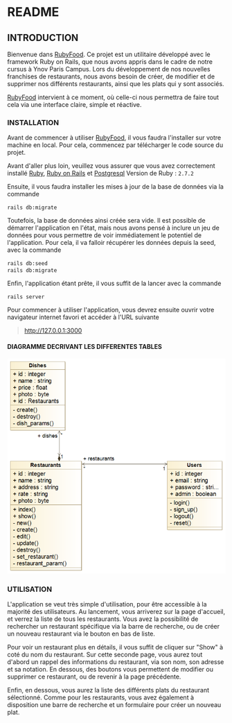 # README

## INTRODUCTION

Bienvenue dans [RubyFood](https://rubyfood-ak-sr.herokuapp.com/). Ce projet est un utilitaire développé avec le framework Ruby on Rails, que nous avons appris dans le cadre de notre cursus à Ynov Paris Campus. Lors du développement de nos nouvelles franchises de restaurants, nous avons besoin de créer, de modifier et de supprimer nos différents restaurants, ainsi que les plats qui y sont associés.

[RubyFood](https://rubyfood-ak-sr.herokuapp.com/) intervient à ce moment, où celle-ci nous permettra de faire tout cela via une interface claire, simple et réactive.

### INSTALLATION

Avant de commencer à utiliser [RubyFood](https://rubyfood-ak-sr.herokuapp.com/), il vous faudra l'installer sur votre machine en local. Pour cela, commencez par télécharger le code source du projet.

Avant d'aller plus loin, veuillez vous assurer que vous avez correctement installé [Ruby](https://www.ruby-lang.org), [Ruby on Rails](https://rubyonrails.org) et [Postgresql](https://www.postgresql.org/download/)
Version de Ruby : `2.7.2`

Ensuite, il vous faudra installer les mises à jour de la base de données via la commande
```
rails db:migrate
```

Toutefois, la base de données ainsi créée sera vide. Il est possible de démarrer l'application en l'état, mais nous avons pensé à inclure un jeu de données pour vous permettre de voir immédiatement le potentiel de l'application. Pour cela, il va falloir récupérer les données depuis la seed, avec la commande
```
rails db:seed
rails db:migrate
```

Enfin, l'application étant prête, il vous suffit de la lancer avec la commande
```
rails server
```

Pour commencer à utiliser l'application, vous devrez ensuite ouvrir votre navigateur internet favori et accéder à l'URL suivante

> http://127.0.0.1:3000


#### DIAGRAMME DECRIVANT LES DIFFERENTES TABLES

![descripion tables](./Diagramme.png)


### UTILISATION

L'application se veut très simple d'utilisation, pour être accessible à la majorité des utilisateurs. Au lancement, vous arriverez sur la page d'accueil, et verrez la liste de tous les restaurants. Vous avez la possibilité de rechercher un restaurant spécifique via la barre de recherche, ou de créer un nouveau restaurant via le bouton en bas de liste.



Pour voir un restaurant plus en détails, il vous suffit de cliquer sur "Show" à coté du nom du restaurant. Sur cette seconde page, vous aurez tout d'abord un rappel des informations du restaurant, via son nom, son adresse et sa notation. En dessous, des boutons vous permettent de modifier ou supprimer ce restaurant, ou de revenir à la page précédente.



Enfin, en dessous, vous aurez la liste des différents plats du restaurant sélectionné. Comme pour les restaurants, vous avez également à disposition une barre de recherche et un formulaire pour créer un nouveau plat.
